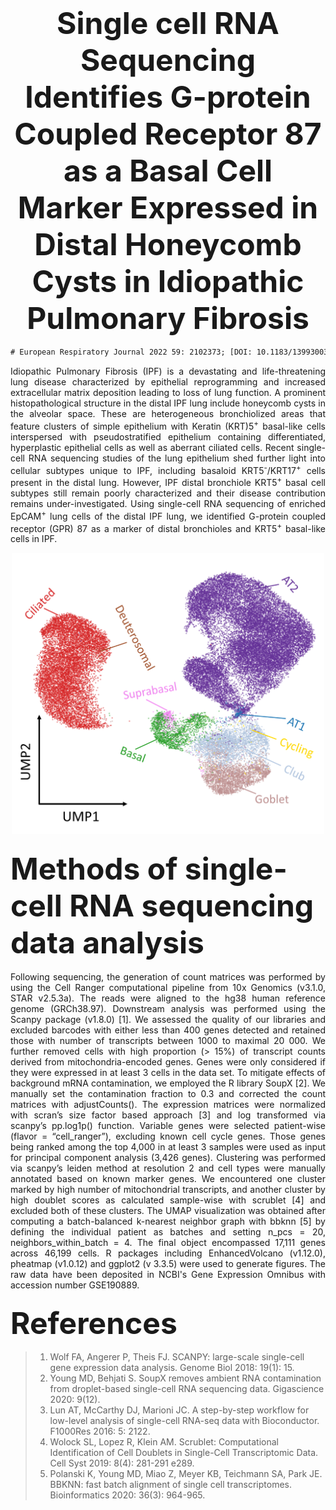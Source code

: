 ### <div align='center' ><font size='70'>Single cell RNA Sequencing Identifies G-protein Coupled Receptor 87 as a Basal Cell Marker Expressed in Distal Honeycomb Cysts in Idiopathic Pulmonary Fibrosis </font></div>

```diff
# European Respiratory Journal 2022 59: 2102373; [DOI: 10.1183/13993003.02373-2021](https://erj.ersjournals.com/content/59/6/2102373) 
```



<p align = "justify"> 
Idiopathic Pulmonary Fibrosis (IPF) is a devastating and life-threatening lung disease characterized by epithelial reprogramming and increased extracellular matrix deposition leading to loss of lung function. A prominent histopathological structure in the distal IPF lung include honeycomb cysts in the alveolar space. These are heterogeneous bronchiolized areas that feature clusters of simple epithelium with Keratin (KRT)5<sup>+</sup> basal-like cells interspersed with pseudostratified epithelium containing differentiated, hyperplastic epithelial cells as well as aberrant ciliated cells. Recent single-cell RNA sequencing studies of the lung epithelium shed further light into cellular subtypes unique to IPF, including basaloid KRT5<sup>-</sup>/KRT17<sup>+</sup> cells present in the distal lung. However, IPF distal bronchiole KRT5<sup>+</sup> basal cell subtypes still remain poorly characterized and their disease contribution remains under-investigated. Using single-cell RNA sequencing of enriched EpCAM<sup>+</sup> lung cells of the distal IPF lung, we identified  G-protein coupled receptor (GPR) 87 as a marker of distal bronchioles and KRT5<sup>+</sup> basal-like cells in IPF. 
</p>


<div align="center">
<img src=https://github.com/KonigshoffLab/GPR87_IPF_2022/blob/main/Figures/readme.png width = "500" height = "450" alt="readme"  />
</div>

### <div align='left' ><font size='35'>Methods of single-cell RNA sequencing data analysis </font></div>

<p align = "justify"> 
Following sequencing, the generation of count matrices was performed by using the Cell Ranger computational pipeline from 10x Genomics (v3.1.0, STAR v2.5.3a). The reads were aligned to the hg38 human reference genome (GRCh38.97). Downstream analysis was performed using the Scanpy package (v1.8.0) [1]. We assessed the quality of our libraries and excluded barcodes with either less than 400 genes detected and retained those with number of transcripts between 1000 to maximal 20 000. We further removed cells with high proportion (> 15%) of transcript counts derived from mitochondria-encoded genes. Genes were only considered if they were expressed in at least 3 cells in the data set. To mitigate effects of background mRNA contamination, we employed the R library SoupX [2]. We manually set the contamination fraction to 0.3 and corrected the count matrices with adjustCounts(). The expression matrices were normalized with scran’s size factor based approach [3] and log transformed via scanpy’s pp.log1p() function. Variable genes were selected patient-wise (flavor = “cell_ranger”), excluding known cell cycle genes. Those genes being ranked among the top 4,000 in at least 3 samples were used as input for principal component analysis (3,426 genes). Clustering was performed via scanpy’s leiden method at resolution 2 and cell types were manually annotated based on known marker genes. We encountered one cluster marked by high number of mitochondrial transcripts, and another cluster by high doublet scores as calculated sample-wise with scrublet [4] and excluded both of these clusters. The UMAP visualization was obtained after computing a batch-balanced k-nearest neighbor graph with bbknn [5] by defining the individual patient as batches and setting n_pcs = 20, neighbors_within_batch = 4. The final object encompassed 17,111 genes across 46,199 cells. R packages including EnhancedVolcano (v1.12.0), pheatmap (v1.0.12) and ggplot2 (v 3.3.5) were used to generate figures. The raw data have been deposited in NCBI's Gene Expression Omnibus with accession number GSE190889. 
</p>

### <div align='left' ><font size='35'>References </font></div>

>1.	Wolf FA, Angerer P, Theis FJ. SCANPY: large-scale single-cell gene expression data analysis. Genome Biol 2018: 19(1): 15.<br>
>2.	Young MD, Behjati S. SoupX removes ambient RNA contamination from droplet-based single-cell RNA sequencing data. Gigascience 2020: 9(12).<br>   
>3.	Lun AT, McCarthy DJ, Marioni JC. A step-by-step workflow for low-level analysis of single-cell RNA-seq data with Bioconductor. F1000Res 2016: 5: 2122.<br> 
>4.	Wolock SL, Lopez R, Klein AM. Scrublet: Computational Identification of Cell Doublets in Single-Cell Transcriptomic Data. Cell Syst 2019: 8(4): 281-291 e289.<br> 
>5.	Polanski K, Young MD, Miao Z, Meyer KB, Teichmann SA, Park JE. BBKNN: fast batch alignment of single cell transcriptomes. Bioinformatics 2020: 36(3): 964-965.<br>
  
